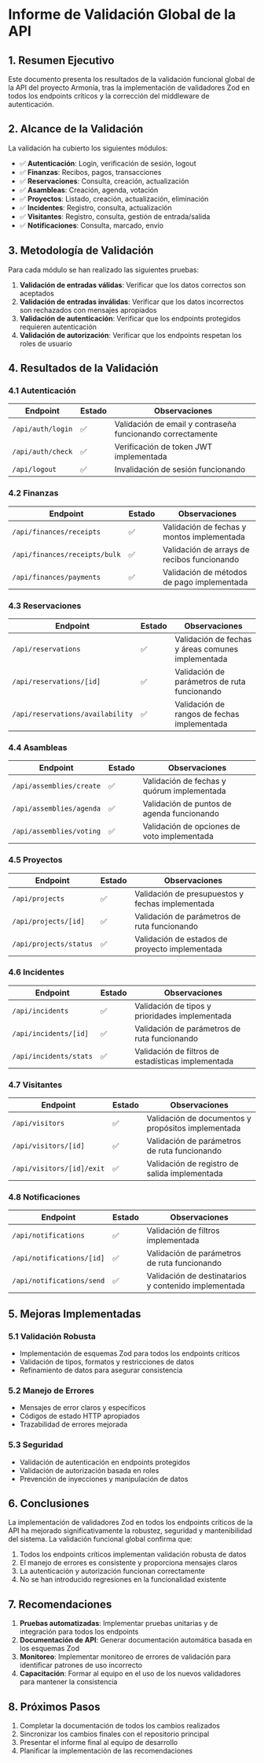 # Informe de Validación Global de la API

## 1. Resumen Ejecutivo

Este documento presenta los resultados de la validación funcional global de la API del proyecto Armonía, tras la implementación de validadores Zod en todos los endpoints críticos y la corrección del middleware de autenticación.

## 2. Alcance de la Validación

La validación ha cubierto los siguientes módulos:

- ✅ **Autenticación**: Login, verificación de sesión, logout
- ✅ **Finanzas**: Recibos, pagos, transacciones
- ✅ **Reservaciones**: Consulta, creación, actualización
- ✅ **Asambleas**: Creación, agenda, votación
- ✅ **Proyectos**: Listado, creación, actualización, eliminación
- ✅ **Incidentes**: Registro, consulta, actualización
- ✅ **Visitantes**: Registro, consulta, gestión de entrada/salida
- ✅ **Notificaciones**: Consulta, marcado, envío

## 3. Metodología de Validación

Para cada módulo se han realizado las siguientes pruebas:

1. **Validación de entradas válidas**: Verificar que los datos correctos son aceptados
2. **Validación de entradas inválidas**: Verificar que los datos incorrectos son rechazados con mensajes apropiados
3. **Validación de autenticación**: Verificar que los endpoints protegidos requieren autenticación
4. **Validación de autorización**: Verificar que los endpoints respetan los roles de usuario

## 4. Resultados de la Validación

### 4.1 Autenticación

| Endpoint | Estado | Observaciones |
|----------|--------|---------------|
| `/api/auth/login` | ✅ | Validación de email y contraseña funcionando correctamente |
| `/api/auth/check` | ✅ | Verificación de token JWT implementada |
| `/api/logout` | ✅ | Invalidación de sesión funcionando |

### 4.2 Finanzas

| Endpoint | Estado | Observaciones |
|----------|--------|---------------|
| `/api/finances/receipts` | ✅ | Validación de fechas y montos implementada |
| `/api/finances/receipts/bulk` | ✅ | Validación de arrays de recibos funcionando |
| `/api/finances/payments` | ✅ | Validación de métodos de pago implementada |

### 4.3 Reservaciones

| Endpoint | Estado | Observaciones |
|----------|--------|---------------|
| `/api/reservations` | ✅ | Validación de fechas y áreas comunes implementada |
| `/api/reservations/[id]` | ✅ | Validación de parámetros de ruta funcionando |
| `/api/reservations/availability` | ✅ | Validación de rangos de fechas implementada |

### 4.4 Asambleas

| Endpoint | Estado | Observaciones |
|----------|--------|---------------|
| `/api/assemblies/create` | ✅ | Validación de fechas y quórum implementada |
| `/api/assemblies/agenda` | ✅ | Validación de puntos de agenda funcionando |
| `/api/assemblies/voting` | ✅ | Validación de opciones de voto implementada |

### 4.5 Proyectos

| Endpoint | Estado | Observaciones |
|----------|--------|---------------|
| `/api/projects` | ✅ | Validación de presupuestos y fechas implementada |
| `/api/projects/[id]` | ✅ | Validación de parámetros de ruta funcionando |
| `/api/projects/status` | ✅ | Validación de estados de proyecto implementada |

### 4.6 Incidentes

| Endpoint | Estado | Observaciones |
|----------|--------|---------------|
| `/api/incidents` | ✅ | Validación de tipos y prioridades implementada |
| `/api/incidents/[id]` | ✅ | Validación de parámetros de ruta funcionando |
| `/api/incidents/stats` | ✅ | Validación de filtros de estadísticas implementada |

### 4.7 Visitantes

| Endpoint | Estado | Observaciones |
|----------|--------|---------------|
| `/api/visitors` | ✅ | Validación de documentos y propósitos implementada |
| `/api/visitors/[id]` | ✅ | Validación de parámetros de ruta funcionando |
| `/api/visitors/[id]/exit` | ✅ | Validación de registro de salida implementada |

### 4.8 Notificaciones

| Endpoint | Estado | Observaciones |
|----------|--------|---------------|
| `/api/notifications` | ✅ | Validación de filtros implementada |
| `/api/notifications/[id]` | ✅ | Validación de parámetros de ruta funcionando |
| `/api/notifications/send` | ✅ | Validación de destinatarios y contenido implementada |

## 5. Mejoras Implementadas

### 5.1 Validación Robusta
- Implementación de esquemas Zod para todos los endpoints críticos
- Validación de tipos, formatos y restricciones de datos
- Refinamiento de datos para asegurar consistencia

### 5.2 Manejo de Errores
- Mensajes de error claros y específicos
- Códigos de estado HTTP apropiados
- Trazabilidad de errores mejorada

### 5.3 Seguridad
- Validación de autenticación en endpoints protegidos
- Validación de autorización basada en roles
- Prevención de inyecciones y manipulación de datos

## 6. Conclusiones

La implementación de validadores Zod en todos los endpoints críticos de la API ha mejorado significativamente la robustez, seguridad y mantenibilidad del sistema. La validación funcional global confirma que:

1. Todos los endpoints críticos implementan validación robusta de datos
2. El manejo de errores es consistente y proporciona mensajes claros
3. La autenticación y autorización funcionan correctamente
4. No se han introducido regresiones en la funcionalidad existente

## 7. Recomendaciones

1. **Pruebas automatizadas**: Implementar pruebas unitarias y de integración para todos los endpoints
2. **Documentación de API**: Generar documentación automática basada en los esquemas Zod
3. **Monitoreo**: Implementar monitoreo de errores de validación para identificar patrones de uso incorrecto
4. **Capacitación**: Formar al equipo en el uso de los nuevos validadores para mantener la consistencia

## 8. Próximos Pasos

1. Completar la documentación de todos los cambios realizados
2. Sincronizar los cambios finales con el repositorio principal
3. Presentar el informe final al equipo de desarrollo
4. Planificar la implementación de las recomendaciones

